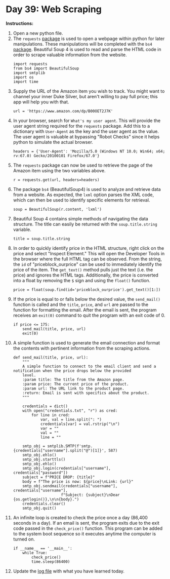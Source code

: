 # Day 39: Web Scraping
**Instructions:** 
1. Open a new python file.
2. The `requests` [package](https://2.python-requests.org//en/latest/) is used to open a webpage within python for later manipulations. These manipulations will be completed with the `bs4` [package](https://www.crummy.com/software/BeautifulSoup/bs4/doc/). Beautiful Soup 4 is used to read and parse the HTML code in order to scrape valuable information from the website.
    ```
    import requests
    from bs4 import BeautifulSoup
    import smtplib
    import os
    import time
    ```
3. Supply the URL of the Amazon item you wish to track. You might want to channel your inner Duke Silver, but aren't willing to pay full price; this app will help you with that.
    ```
    url = 'https://www.amazon.com/dp/B00OET2J7K'
    ```
4. In your browser, search for `What's my user agent`. This will provide the user agent string required for the `requests` package. Add this to a dictionary with `User-Agent` as the key and the user agent as the value. The user agent is valuable at bypassing "Robot Checks" since it helps python to simulate the actual browser.
    ```
    headers = {'User-Agent': 'Mozilla/5.0 (Windows NT 10.0; Win64; x64; rv:67.0) Gecko/20100101 Firefox/67.0'}
    ```
5. The `requests` package can now be used to retrieve the page of the Amazon item using the two variables above.
    ```
    r = requests.get(url, headers=headers)
    ```
6. The package `bs4` (BeautifulSoup4) is used to analyze and retrieve data from a website. As expected, the `lxml` option parses the XML code, which can then be used to identify specific elements for retrieval.
    ```
    soup = BeautifulSoup(r.content, 'lxml')
    ```
7. Beautiful Soup 4 contains simple methods of navigating the data structure. The title can easily be returned with the `soup.title.string` variable.
    ```
    title = soup.title.string
    ```
8. In order to quickly identify price in the HTML structure, right click on the price and select "Inspect Element." This will open the Developer Tools in the browser where the full HTML tag can be observed. From the string, the `id` of "priceblock_ourprice" can be used to immediately identify the price of the item. The `get_text()` method pulls just the text (i.e. the price) and ignores the HTML tags. Additionally, the price is converted into a float by removing the `$` sign and using the `float()` function.
    ```
    price = float(soup.find(id='priceblock_ourprice').get_text()[1:])
    ```
9. If the price is equal to or falls below the desired value, the `send_mail()` function is called and the `title`, `price`, and `url` are passed to the function for formatting the email. After the email is sent, the program receives an `exit(0)` command to quit the program with an exit code of 0.
    ```
    if price <= 175:
        send_mail(title, price, url)
        exit(0)
    ```
10. A simple function is used to generate the email connection and format the contents with pertinent information from the scraping actions.
    ```
    def send_mail(title, price, url):
        """
        A simple function to connect to the email client and send a notification when the price drops below the provided
        level.
        :param title: The title from the Amazon page.
        :param price: The current price of the product.
        :param url: The URL link to the product page.
        :return: Email is sent with specifics about the product.
        """

        credentials = dict()
        with open("credentials.txt", "r") as cred:
            for line in cred:
                var, val = line.split(": ")
                credentials[var] = val.rstrip("\n")
                var = ""
                val = ""
                line = ""

        smtp_obj = smtplib.SMTP(f'smtp.{credentials["username"].split("@")[1]}', 587)
        smtp_obj.ehlo()
        smtp_obj.starttls()
        smtp_obj.ehlo()
        smtp_obj.login(credentials["username"], credentials["password"])
        subject = f"PRICE DROP: {title}"
        body = f"The price is now: ${price}\nLink: {url}"
        smtp_obj.sendmail(credentials["username"], credentials["username"],
                         f"Subject: {subject}\nDear {os.getlogin()},\n\n{body}.")
        credentials.clear()
        smtp_obj.quit()
    ```
11. An infinite loop is created to check the price once a day (86,400 seconds in a day). If an email is sent, the program exits due to the exit code passed in the `check_price()` function. This program can be added to the system boot sequence so it executes anytime the computer is turned on.
    ```
    if __name__ == '__main__':
        while True:
            check_price()
            time.sleep(86400)
    ```
12. Update the [log file](../../log.md) with what you have learned today.
